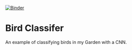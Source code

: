 [![Binder](https://mybinder.org/badge_logo.svg)](https://mybinder.org/v2/gh/alephthoughts/bird-classifier/master?filepath=voila%2Frender%2FBird-App.ipynb)
# Bird Classifer

An example of classifying birds in my Garden with a CNN.